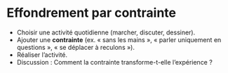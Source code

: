 # Effondrement par contrainte

- Choisir une activité quotidienne (marcher, discuter, dessiner).  
- Ajouter une **contrainte** (ex. « sans les mains », « parler uniquement en questions », « se déplacer à reculons »).  
- Réaliser l’activité.  
- Discussion : Comment la contrainte transforme-t-elle l’expérience ? 